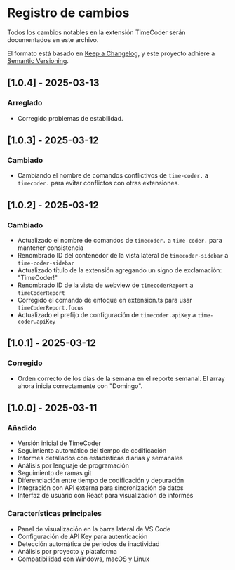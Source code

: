 # Registro de cambios

Todos los cambios notables en la extensión TimeCoder serán documentados en este archivo.

El formato está basado en [Keep a Changelog](https://keepachangelog.com/es-ES/1.0.0/),
y este proyecto adhiere a [Semantic Versioning](https://semver.org/spec/v2.0.0.html).

## [1.0.4] - 2025-03-13

### Arreglado
- Corregido problemas de estabilidad.

## [1.0.3] - 2025-03-12

### Cambiado
- Cambiando el nombre de comandos conflictivos de `time-coder.` a `timecoder.` para evitar conflictos con otras extensiones.

## [1.0.2] - 2025-03-12

### Cambiado
- Actualizado el nombre de comandos de `timecoder.` a `time-coder.` para mantener consistencia
- Renombrado ID del contenedor de la vista lateral de `timecoder-sidebar` a `time-coder-sidebar`
- Actualizado título de la extensión agregando un signo de exclamación: "TimeCoder!"
- Renombrado ID de la vista de webview de `timecoderReport` a `timeCoderReport`
- Corregido el comando de enfoque en extension.ts para usar `timeCoderReport.focus`
- Actualizado el prefijo de configuración de `timecoder.apiKey` a `time-coder.apiKey`

## [1.0.1] - 2025-03-12

### Corregido
- Orden correcto de los días de la semana en el reporte semanal. El array ahora inicia correctamente con "Domingo".

## [1.0.0] - 2025-03-11

### Añadido
- Versión inicial de TimeCoder
- Seguimiento automático del tiempo de codificación
- Informes detallados con estadísticas diarias y semanales
- Análisis por lenguaje de programación
- Seguimiento de ramas git
- Diferenciación entre tiempo de codificación y depuración
- Integración con API externa para sincronización de datos
- Interfaz de usuario con React para visualización de informes

### Características principales
- Panel de visualización en la barra lateral de VS Code
- Configuración de API Key para autenticación
- Detección automática de periodos de inactividad
- Análisis por proyecto y plataforma
- Compatibilidad con Windows, macOS y Linux